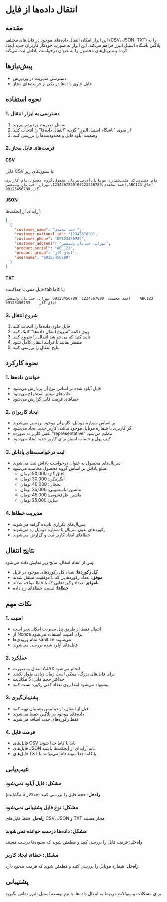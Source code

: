 # انتقال داده‌ها از فایل

## مقدمه

این ابزار امکان انتقال داده‌های موجود در فایل‌های مختلف (CSV، JSON، TXT) را به پلاگین باشگاه استیل البرز فراهم می‌کند. این ابزار به صورت خودکار کاربران جدید ایجاد کرده و سریال‌های محصول را به عنوان درخواست پاداش ثبت می‌کند.

## پیش‌نیازها

- دسترسی مدیریت در وردپرس
- فایل حاوی داده‌ها در یکی از فرمت‌های مجاز

## نحوه استفاده

### 1. دسترسی به ابزار انتقال

1. به پنل مدیریت وردپرس بروید
2. از منوی "باشگاه استیل البرز" گزینه "انتقال داده‌ها" را انتخاب کنید
3. وضعیت آپلود فایل و محدودیت‌ها را بررسی کنید

### 2. فرمت‌های فایل مجاز

#### CSV
فایل CSV با ستون‌های زیر:
```
نام مشتری,کد ملی,شماره موبایل,آدرس,سریال محصول,گروه محصول,نام کاربری
احمد محمدی,1234567890,09123456789,تهران، خیابان ولیعصر,ABC123,اجاق گاز,09123456789
```

#### JSON
آرایه‌ای از آبجکت‌ها:
```json
[
  {
    "customer_name": "احمد محمدی",
    "customer_national_id": "1234567890",
    "customer_phone": "09123456789",
    "customer_address": "تهران، خیابان ولیعصر",
    "product_serial": "ABC123",
    "product_group": "اجاق گاز",
    "username": "09123456789"
  }
]
```

#### TXT
فایل متنی با جداکننده tab یا کاما:
```
احمد محمدی	1234567890	09123456789	تهران، خیابان ولیعصر	ABC123	اجاق گاز	09123456789
```

### 3. شروع انتقال

1. فایل حاوی داده‌ها را انتخاب کنید
2. روی دکمه "شروع انتقال داده‌ها" کلیک کنید
3. تأیید کنید که می‌خواهید انتقال را شروع کنید
4. منتظر بمانید تا فرآیند انتقال کامل شود
5. نتایج انتقال را بررسی کنید

## نحوه کارکرد

### 1. خواندن داده‌ها
- فایل آپلود شده بر اساس نوع آن پردازش می‌شود
- داده‌های معتبر استخراج می‌شود
- خطاهای فرمت فایل گزارش می‌شود

### 2. ایجاد کاربران
- بر اساس شماره موبایل، کاربران موجود بررسی می‌شوند
- اگر کاربری با شماره موبایل موجود نباشد، کاربر جدید ایجاد می‌شود
- نقش کاربر به صورت "representative" تنظیم می‌شود
- کیف پول و حساب امتیاز برای کاربر جدید ایجاد می‌شود

### 3. ثبت درخواست‌های پاداش
- سریال‌های محصول به عنوان درخواست پاداش ثبت می‌شوند
- مبلغ پاداش بر اساس گروه محصول محاسبه می‌شود:
  - اجاق گاز: 50,000 تومان
  - آبگرمکن: 30,000 تومان
  - یخچال: 40,000 تومان
  - ماشین لباسشویی: 35,000 تومان
  - ماشین ظرفشویی: 45,000 تومان
  - سایر: 25,000 تومان

### 4. مدیریت خطاها
- سریال‌های تکراری نادیده گرفته می‌شوند
- رکوردهای بدون سریال یا شماره موبایل رد می‌شوند
- خطاهای ایجاد کاربر ثبت و گزارش می‌شوند

## نتایج انتقال

پس از اتمام انتقال، نتایج زیر نمایش داده می‌شود:

- **کل رکوردها**: تعداد کل رکوردهای موجود در فایل
- **موفق**: تعداد رکوردهایی که با موفقیت منتقل شدند
- **ناموفق**: تعداد رکوردهایی که با خطا مواجه شدند
- **خطاها**: لیست خطاهای رخ داده

## نکات مهم

### 1. امنیت
- انتقال فقط از طریق پنل مدیریت امکان‌پذیر است
- از Nonce برای امنیت استفاده می‌شود
- تمام ورودی‌ها sanitize می‌شوند
- فایل‌های آپلود شده بررسی می‌شوند

### 2. عملکرد
- انتقال به صورت AJAX انجام می‌شود
- برای فایل‌های بزرگ، ممکن است زمان زیادی طول بکشد
- حداکثر حجم فایل: 5 مگابایت
- پیشنهاد می‌شود ابتدا روی تعداد کمی رکورد تست کنید

### 3. پشتیبان‌گیری
- قبل از انتقال، از دیتابیس پشتیبان تهیه کنید
- داده‌های موجود در پلاگین حفظ می‌شوند
- فقط رکوردهای جدید اضافه می‌شوند

### 4. فرمت فایل
- فایل‌های CSV باید با کاما جدا شوند
- فایل‌های JSON باید آرایه‌ای از آبجکت‌ها باشند
- فایل‌های TXT می‌توانند با tab یا کاما جدا شوند

## عیب‌یابی

### مشکل: فایل آپلود نمی‌شود
**راه‌حل**: حجم فایل را بررسی کنید (حداکثر 5 مگابایت)

### مشکل: نوع فایل پشتیبانی نمی‌شود
**راه‌حل**: فقط فایل‌های CSV، JSON و TXT مجاز هستند

### مشکل: داده‌ها درست خوانده نمی‌شوند
**راه‌حل**: فرمت فایل را بررسی کنید و مطمئن شوید که ستون‌ها درست هستند

### مشکل: خطای ایجاد کاربر
**راه‌حل**: شماره موبایل را بررسی کنید و مطمئن شوید که فرمت صحیح دارد

## پشتیبانی

برای مشکلات و سوالات مربوط به انتقال داده‌ها، با تیم توسعه استیل البرز تماس بگیرید. 